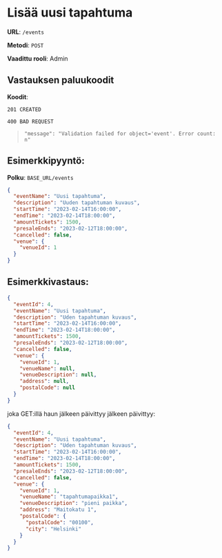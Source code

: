 # Lisää uusi tapahtuma

**URL**: `/events`

**Metodi**: `POST`

**Vaadittu rooli**: Admin

## Vastauksen paluukoodit

**Koodit**:

`201 CREATED`

`400 BAD REQUEST`

> `"message": "Validation failed for object='event'. Error count: n"`

## Esimerkkipyyntö:

**Polku**: `BASE_URL/events`

```json
{
  "eventName": "Uusi tapahtuma",
  "description": "Uuden tapahtuman kuvaus",
  "startTime": "2023-02-14T16:00:00",
  "endTime": "2023-02-14T18:00:00",
  "amountTickets": 1500,
  "presaleEnds": "2023-02-12T18:00:00",
  "cancelled": false,
  "venue": {
    "venueId": 1
  }
}
```

## Esimerkkivastaus:

```json
{
  "eventId": 4,
  "eventName": "Uusi tapahtuma",
  "description": "Uden tapahtuman kuvaus",
  "startTime": "2023-02-14T16:00:00",
  "endTime": "2023-02-14T18:00:00",
  "amountTickets": 1500,
  "presaleEnds": "2023-02-12T18:00:00",
  "cancelled": false,
  "venue": {
    "venueId": 1,
    "venueName": null,
    "venueDescription": null,
    "address": null,
    "postalCode": null
  }
}
```

joka GET:illä haun jälkeen päivittyy jälkeen päivittyy:

```json
{
  "eventId": 4,
  "eventName": "Uusi tapahtuma",
  "description": "Uden tapahtuman kuvaus",
  "startTime": "2023-02-14T16:00:00",
  "endTime": "2023-02-14T18:00:00",
  "amountTickets": 1500,
  "presaleEnds": "2023-02-12T18:00:00",
  "cancelled": false,
  "venue": {
    "venueId": 1,
    "venueName": "tapahtumapaikka1",
    "venueDescription": "pieni paikka",
    "address": "Maitokatu 1",
    "postalCode": {
      "postalCode": "00100",
      "city": "Helsinki"
    }
  }
}
```
